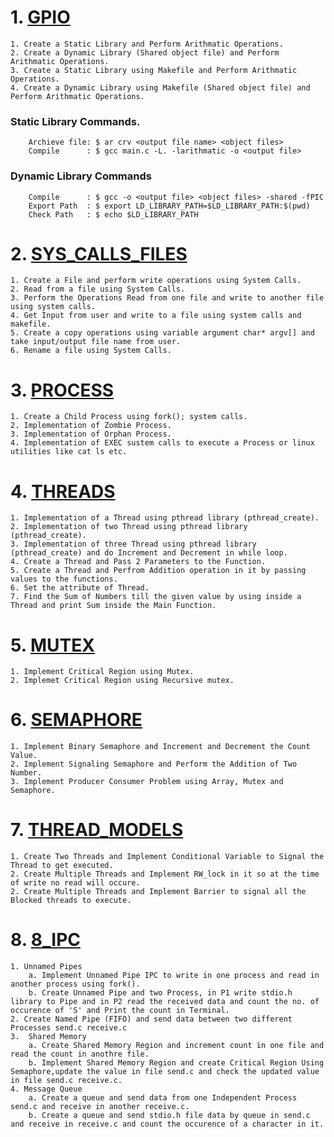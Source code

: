 
# 1. [GPIO](../Operating_System/1_LIBRARY/readme.md)
    1. Create a Static Library and Perform Arithmatic Operations.
    2. Create a Dynamic Library (Shared object file) and Perform Arithmatic Operations.
    3. Create a Static Library using Makefile and Perform Arithmatic Operations.
    4. Create a Dynamic Library using Makefile (Shared object file) and Perform Arithmatic Operations. 
###   Static Library Commands. 
        Archieve file: $ ar crv <output file name> <object files>
        Compile      : $ gcc main.c -L. -larithmatic -o <output file>
###   Dynamic Library Commands
        Compile      : $ gcc -o <output file> <object files> -shared -fPIC
        Export Path  : $ export LD_LIBRARY_PATH=$LD_LIBRARY_PATH:$(pwd)
        Check Path   : $ echo $LD_LIBRARY_PATH

# 2. [SYS_CALLS_FILES](../Operating_System/2_SYS_CALLS_FILES/readme.md)
    1. Create a File and perform write operations using System Calls.
    2. Read from a file using System Calls. 
    3. Perform the Operations Read from one file and write to another file using system calls.
    4. Get Input from user and write to a file using system calls and makefile.
    5. Create a copy operations using variable argument char* argv[] and take input/output file name from user.
    6. Rename a file using System Calls.
# 3. [PROCESS](../Operating_System/3_PROCESS/readme.md)
    1. Create a Child Process using fork(); system calls.
    2. Implementation of Zombie Process.
    3. Implementation of Orphan Process.
    4. Implementation of EXEC sustem calls to execute a Process or linux utilities like cat ls etc.
# 4. [THREADS](../Operating_System/4_THREADS/readme.md)
    1. Implementation of a Thread using pthread library (pthread_create).
    2. Implementation of two Thread using pthread library (pthread_create).
    3. Implementation of three Thread using pthread library (pthread_create) and do Increment and Decrement in while loop.
    4. Create a Thread and Pass 2 Parameters to the Function.
    5. Create a Thread and Perfrom Addition operation in it by passing values to the functions.
    6. Set the attribute of Thread.
    7. Find the Sum of Numbers till the given value by using inside a Thread and print Sum inside the Main Function.
# 5. [MUTEX](../Operating_System/5_MUTEX/readme.md)
    1. Implement Critical Region using Mutex.
    2. Implemet Critical Region using Recursive mutex.
# 6. [SEMAPHORE](../Operating_System/6_SEMAPHORE/readme.md)
    1. Implement Binary Semaphore and Increment and Decrement the Count Value.
    2. Implement Signaling Semaphore and Perform the Addition of Two Number.
    3. Implement Producer Consumer Problem using Array, Mutex and Semaphore. 
# 7. [THREAD_MODELS](../Operating_System/7_THREAD_MODELS/readme.md)
    1. Create Two Threads and Implement Conditional Variable to Signal the Thread to get executed.
    2. Create Multiple Threads and Implement RW_lock in it so at the time of write no read will occure.
    2. Create Multiple Threads and Implement Barrier to signal all the Blocked threads to execute.
# 8. [8_IPC](../Operating_System/8_IPC/readme.md)
    1. Unnamed Pipes 
        a. Implement Unnamed Pipe IPC to write in one process and read in another process using fork().
        b. Create Unnamed Pipe and two Process, in P1 write stdio.h library to Pipe and in P2 read the received data and count the no. of occurence of 'S' and Print the count in Terminal.
    2. Create Named Pipe (FIFO) and send data between two different Processes send.c receive.c
    3.  Shared Memory
        a. Create Shared Memory Region and increment count in one file and read the count in anothre file.
        b. Implement Shared Memory Region and create Critical Region Using Semaphore,update the value in file send.c and check the updated value in file send.c receive.c.
    4. Message Queue
        a. Create a queue and send data from one Independent Process send.c and receive in another receive.c.
        b. Create a queue and send stdio.h file data by queue in send.c and receive in receive.c and count the occurence of a character in it.
        
    
